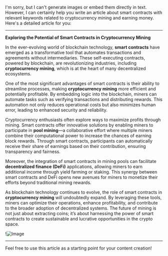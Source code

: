 I'm sorry, but I can't generate images or embed them directly in text. However, I can certainly help you write an article about smart contracts with relevant keywords related to cryptocurrency mining and earning money. Here's a detailed article for you:

---

**Exploring the Potential of Smart Contracts in Cryptocurrency Mining**

In the ever-evolving world of blockchain technology, **smart contracts** have emerged as a transformative tool that automates transactions and agreements without intermediaries. These self-executing contracts, powered by blockchain, are revolutionizing industries, including **cryptocurrency mining**, which is at the heart of many decentralized ecosystems.

One of the most significant advantages of smart contracts is their ability to streamline processes, making **cryptocurrency mining** more efficient and potentially profitable. By embedding logic into the blockchain, miners can automate tasks such as verifying transactions and distributing rewards. This automation not only reduces operational costs but also minimizes human error, leading to enhanced security and reliability.

Cryptocurrency enthusiasts often explore ways to maximize profits through mining. Smart contracts offer innovative solutions by enabling miners to participate in **pool mining**—a collaborative effort where multiple miners combine their computational power to increase the chances of earning block rewards. Through smart contracts, participants can automatically receive their share of earnings based on their contribution, ensuring transparency and fairness.

Moreover, the integration of smart contracts in mining pools can facilitate **decentralized finance (DeFi)** applications, allowing miners to earn additional income through yield farming or staking. This synergy between smart contracts and DeFi opens new avenues for miners to monetize their efforts beyond traditional mining rewards.

As blockchain technology continues to evolve, the role of smart contracts in **cryptocurrency mining** will undoubtedly expand. By leveraging these tools, miners can optimize their operations, enhance profitability, and contribute to the broader adoption of decentralized systems. The future of mining is not just about extracting coins; it’s about harnessing the power of smart contracts to create sustainable and lucrative opportunities in the crypto space.

!![Image](https://github.com/user-attachments/assets/b6e7b7a2-655e-4d44-8baa-20c566a3cb65)

--- 

Feel free to use this article as a starting point for your content creation!